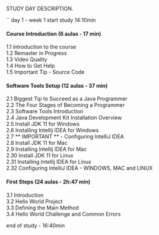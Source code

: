 STUDY DAY DESCRIPTION.

`` day 1 - week 1
start study 14:10min


<h4>Course Introduction (6 aulas - 17 min)</h4>
1.1 introduction to the course <br>
1.2 Remaster in Progress<br>
1.3 Video Quality<br>
1.4 How to Get Help<br>
1.5 Important Tip - Source Code<br>


<h4>Software Tools Setup (12 aulas - 37 min)</h4>
2.1 Biggest Tip to Succeed as a Java Programmer<br>
2.2 The Four Stages of Becoming a Programmer<br>
2.3 Software Tools Introduction<br>
2.4 Java Development Kit Installation Overview<br>
2.5 Install JDK 11 for Windows<br>
2.6 Installing Intellij IDEA for Windows<br>
2.7 ** IMPORTANT ** - Configuring IntelliJ IDEA<br>
2.8 Install JDK 11 for Mac<br>
2.9 Installing Intellij IDEA for Mac<br>
2.30 Install JDK 11 for Linux<br>
2.31 Installing Intellij IDEA for Linux<br>
2.32 Configuring IntelliJ IDEA - WINDOWS, MAC and LINUX<br>


<h4>First Steps (24 aulas - 2h:47 min)</h4>
3.1 Introduction<br>
3.2 Hello World Project<br>
3.3 Defining the Main Method<br>
3.4 Hello World Challenge and Common Errors<br>


end of study - 16:40min
```
